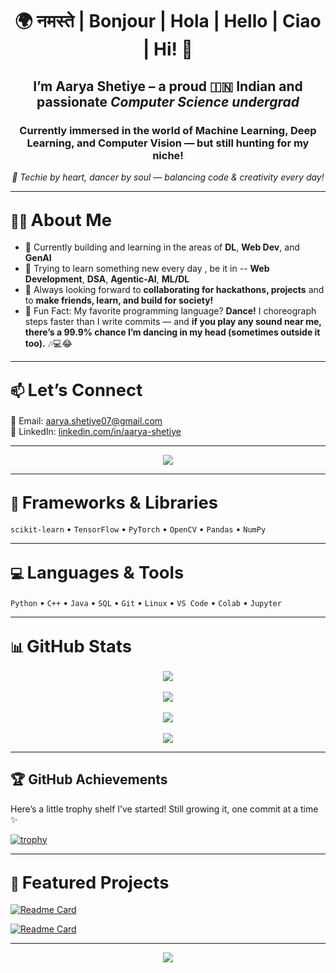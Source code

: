 <h1 align="center">🌍 नमस्ते | Bonjour | Hola | Hello | Ciao | Hi! 👋</h1>

<h2 align="center">I’m <strong>Aarya Shetiye</strong> – a proud 🇮🇳 Indian and passionate <em>Computer Science undergrad</em></h2>

<h3 align="center">Currently immersed in the world of <strong>Machine Learning</strong>, <strong>Deep Learning</strong>, and <strong>Computer Vision</strong> — but still hunting for my niche!</h3>

<p align="center"><em>💫 Techie by heart, dancer by soul — balancing code & creativity every day!</em></p>

---

## 👩‍💻 <span style="font-size:1.3em;">About Me</span>

- 🔭 Currently building and learning in the areas of **DL**, **Web Dev**, and **GenAI**
- 🌱 Trying to learn something new every day , be it in -- **Web Development**, **DSA**, **Agentic-AI**, **ML/DL**
- 🤝 Always looking forward to **collaborating for hackathons, projects** and to **make friends, learn, and build for society!**
- 💃 Fun Fact: My favorite programming language? **Dance!** I choreograph steps faster than I write commits — and **if you play any sound near me, there’s a 99.9% chance I’m dancing in my head (sometimes outside it too).** 🎶💻😂

---

## 📫 <span style="font-size:1.3em;">Let’s Connect</span>

💌 Email: [aarya.shetiye07@gmail.com](mailto:aarya.shetiye07@gmail.com)  
🔗 LinkedIn: [linkedin.com/in/aarya-shetiye](https://www.linkedin.com/in/aarya-shetiye/)

---

<p align="center">
  <img src="https://komarev.com/ghpvc/?username=programmer-aarya7&label=%20Profile%20views&color=blueviolet&style=flat-square" />
</p>

---

## 🧰 <span style="font-size:1.3em;">Frameworks & Libraries</span>

`scikit-learn` • `TensorFlow` • `PyTorch` • `OpenCV` • `Pandas` • `NumPy`

---

## 💻 <span style="font-size:1.3em;">Languages & Tools</span>

`Python` • `C++` • `Java` • `SQL` • `Git` • `Linux` • `VS Code` • `Colab` • `Jupyter`

---

## 📊 <span style="font-size:1.3em;">GitHub Stats</span>

<div align="center">
  <img src="https://github-readme-stats.vercel.app/api?username=programmer-aarya7&show_icons=true&theme=tokyonight" />
  <br><br>
  <img src="https://github-readme-streak-stats.herokuapp.com?user=programmer-aarya7&theme=tokyonight" />
  <br><br>
  <img src="https://github-readme-activity-graph.cyclic.app/graph?username=programmer-aarya7&theme=tokyo-night" />
  <br><br>
  <img src="https://github-readme-stats.vercel.app/api/top-langs/?username=programmer-aarya7&layout=compact&theme=tokyonight" />
</div>

---

## 🏆 GitHub Achievements  
Here’s a little trophy shelf I’ve started! Still growing it, one commit at a time ✨

[![trophy](https://github-profile-trophy.vercel.app/?username=programmer-aarya7&theme=algolia&margin-w=15&margin-h=15&no-frame=true)](https://github.com/ryo-ma/github-profile-trophy)

---

## 📌 <span style="font-size:1.3em;">Featured Projects</span>

[![Readme Card](https://github-readme-stats.vercel.app/api/pin/?username=programmer-aarya7&repo=Gender-Classification-and-Face-Matching&theme=tokyonight)](https://github.com/programmer-aarya7/Gender-Classification-and-Face-Matching)

[![Readme Card](https://github-readme-stats.vercel.app/api/pin/?username=programmer-aarya7&repo=Multi-Agent-GenAI-Analyst-for-Real-Time-Business-Decision-Support&theme=tokyonight)](https://github.com/programmer-aarya7/Multi-Agent-GenAI-Analyst-for-Real-Time-Business-Decision-Support)

---

<p align="center">
  <img src="https://github-profile-summary-cards.vercel.app/api/cards/profile-details?username=programmer-aarya7&theme=tokyonight" />
</p>
